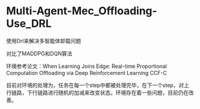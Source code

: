# Multi-Agent-Mec_Offloading-Use_DRL
使用Drl来解决多智能体卸载问题

对比了MADDPG和DQN算法

环境参考论文：When Learning Joins Edge: Real-time Proportional Computation Offloading via Deep Reinforcement Learning CCF-C

目前对环境的处理为，任务在每一个step中都被处理完毕，在下一个step，对上行链路，下行链路进行随机的加减来改变状态。环境存在着一些问题，目前仍在改善。
